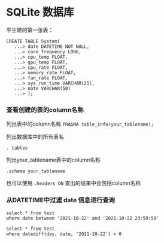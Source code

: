 # SQLite 数据库

平生建的第一张表：

```
CREATE TABLE System(
   ...> date DATETIME NOT NULL,
   ...> core_frequency LONG,
   ...> cpu_temp FLOAT,
   ...> gpu_temp FLOAT,
   ...> cpu_rate FLOAT,
   ...> memory_rate FLOAT,
   ...> fan_rate FLOAT,
   ...> sys_run_time VARCHAR(25),
   ...> note VARCHAR(50)
   ...> );
```

### 查看创建的表的column名称

列出表中的column名称
`PRAGMA table_info(your_tablename);`

列出数据库中的所有表名

`. tables `

列出your_tablename表中的column名称

`.schema your_tablename`

也可以使用 `.headers ON` 查出的结果中会包括column名称

### 从DATETIME中过滤 date 信息进行查询

```
select * from test 
where date between '2021-10-22' and '2021-10-22 23:59:59'
```

```
select * from test 
where datediff(day, date, '2021-10-22') = 0
```
